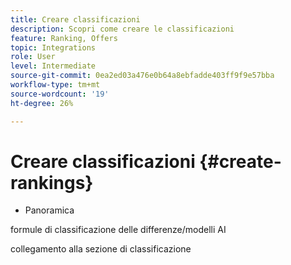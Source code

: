 ```yaml
---
title: Creare classificazioni
description: Scopri come creare le classificazioni
feature: Ranking, Offers
topic: Integrations
role: User
level: Intermediate
source-git-commit: 0ea2ed03a476e0b64a8ebfadde403ff9f9e57bba
workflow-type: tm+mt
source-wordcount: '19'
ht-degree: 26%

---
```


# Creare classificazioni {#create-rankings}

 - Panoramica

formule di classificazione delle differenze/modelli AI

collegamento alla sezione di classificazione